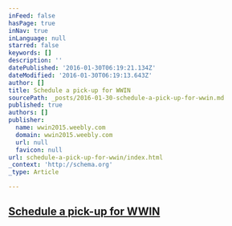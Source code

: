 ```yaml
---
inFeed: false
hasPage: true
inNav: true
inLanguage: null
starred: false
keywords: []
description: ''
datePublished: '2016-01-30T06:19:21.134Z'
dateModified: '2016-01-30T06:19:13.643Z'
author: []
title: Schedule a pick-up for WWIN
sourcePath: _posts/2016-01-30-schedule-a-pick-up-for-wwin.md
published: true
authors: []
publisher:
  name: wwin2015.weebly.com
  domain: wwin2015.weebly.com
  url: null
  favicon: null
url: schedule-a-pick-up-for-wwin/index.html
_context: 'http://schema.org'
_type: Article

---
```

## [Schedule a pick-up for WWIN][0]

[0]: https://www.timetrade.com/book/BDJDN